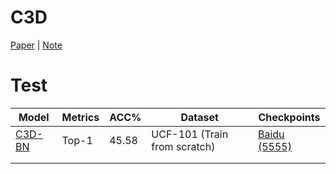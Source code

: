 # C3D
[Paper](https://link.zhihu.com/?target=https%3A//www.cv-foundation.org/openaccess/content_iccv_2015/papers/Tran_Learning_Spatiotemporal_Features_ICCV_2015_paper.pdf) | [Note](https://zhuanlan.zhihu.com/p/443813567)



# Test

| Model                                                        | Metrics | ACC%  | Dataset                      | Checkpoints                                                      |
| ------------------------------------------------------------ | ------- | ----- | ---------------------------- | ------------------------------------------------------------ |
| [C3D-BN](https://github.com/ielym/Video-Action-Recognition/tree/main/c3d/c3d-bn) | Top-1   | 45.58 | UCF-101 (Train from scratch) | [Baidu (5555)](https://pan.baidu.com/s/1e_E6TEuKT2GoWCFCnSA9PQ ) |
|                                                              |         |       |                              |                                                              |
|                                                              |         |       |                              |                                                              |

